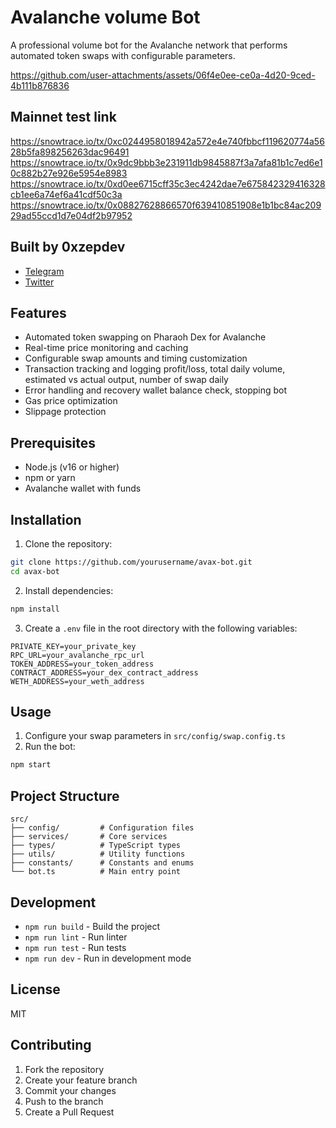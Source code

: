 # Avalanche volume Bot

A professional volume bot for the Avalanche network that performs automated token swaps with configurable parameters.

https://github.com/user-attachments/assets/06f4e0ee-ce0a-4d20-9ced-4b111b876836
## Mainnet test link
https://snowtrace.io/tx/0xc0244958018942a572e4e740fbbcf119620774a5628b5fa898256263dac96491
https://snowtrace.io/tx/0x9dc9bbb3e231911db9845887f3a7afa81b1c7ed6e10c882b27e926e5954e8983
https://snowtrace.io/tx/0xd0ee6715cff35c3ec4242dae7e675842329416328cb1ee6a74ef6a41cdf50c3a
https://snowtrace.io/tx/0x08827628866570f639410851908e1b1bc84ac20929ad55ccd1d7e04df2b97952
## Built by 0xzepdev
- [Telegram](https://t.me/oxzepdev)
- [Twitter](https://x.com/0xzepdev)

## Features

- Automated token swapping on Pharaoh Dex for Avalanche
- Real-time price monitoring and caching
- Configurable swap amounts and timing
customization
- Transaction tracking and logging
 profit/loss, total daily volume, estimated vs actual output, number of swap daily
- Error handling and recovery
wallet balance check, stopping bot
- Gas price optimization
- Slippage protection

## Prerequisites

- Node.js (v16 or higher)
- npm or yarn
- Avalanche wallet with funds

## Installation

1. Clone the repository:
```bash
git clone https://github.com/yourusername/avax-bot.git
cd avax-bot
```

2. Install dependencies:
```bash
npm install
```

3. Create a `.env` file in the root directory with the following variables:
```env
PRIVATE_KEY=your_private_key
RPC_URL=your_avalanche_rpc_url
TOKEN_ADDRESS=your_token_address
CONTRACT_ADDRESS=your_dex_contract_address
WETH_ADDRESS=your_weth_address
```

## Usage

1. Configure your swap parameters in `src/config/swap.config.ts`
2. Run the bot:
```bash
npm start
```

## Project Structure

```
src/
├── config/         # Configuration files
├── services/       # Core services
├── types/          # TypeScript types
├── utils/          # Utility functions
├── constants/      # Constants and enums
└── bot.ts          # Main entry point
```

## Development

- `npm run build` - Build the project
- `npm run lint` - Run linter
- `npm run test` - Run tests
- `npm run dev` - Run in development mode

## License

MIT

## Contributing

1. Fork the repository
2. Create your feature branch
3. Commit your changes
4. Push to the branch
5. Create a Pull Request 
